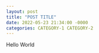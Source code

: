 ```yaml
---
layout: post
title: "POST TITLE"
date: 2022-05-23 21:34:00 -0000
categories: CATEGORY-1 CATEGORY-2
---
```


Hello World
